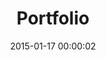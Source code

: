 ---
layout: page
title: Portfolio
date: 2015-01-17 00:00:02
comment: false
published: true
cover:
permalink: /portfolio/
categories: portfolio
---